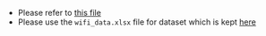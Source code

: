 
- Please refer to [this file]([https://github.com/PhilipNJ/New_York_City_Wifi_Data/blob/main/Wifi_data_EDA.pdf])
- Please use the ```wifi_data.xlsx``` file for dataset which is kept [here](https://github.com/PhilipNJ/New_York_City_Wifi_Data/blob/main/wifi_data.xlsx)
